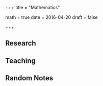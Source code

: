 +++
title = "Mathematics"

math = true
date = 2016-04-20
draft = false

+++

## Research

## Teaching

## Random Notes

